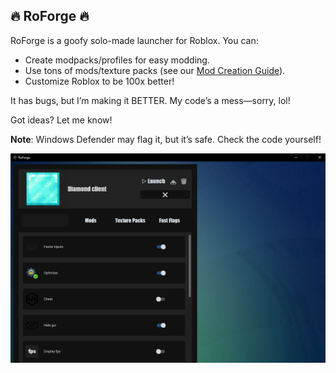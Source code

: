 ## 🔥 RoForge 🔥

RoForge is a goofy solo-made launcher for Roblox. You can:
- Create modpacks/profiles for easy modding.
- Use tons of mods/texture packs (see our [Mod Creation Guide](https://github.com/UniversalShift/RoForge/wiki/Mod-Creation)).
- Customize Roblox to be 100x better!

It has bugs, but I’m making it BETTER. My code’s a mess—sorry, lol!

Got ideas? Let me know!

**Note**: Windows Defender may flag it, but it’s safe. Check the code yourself!

![RoForge Screenshot](https://raw.githubusercontent.com/UniversalShift/RoForge/refs/heads/main/RoForgeIMG.png)
